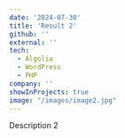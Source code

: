```yaml
---
date: '2024-07-30'
title: 'Result 2'
github: ''
external: ''
tech:
  - Algolia
  - WordPress
  - PHP
company: ''
showInProjects: true
image: "/images/image2.jpg"
---
```


Description 2
